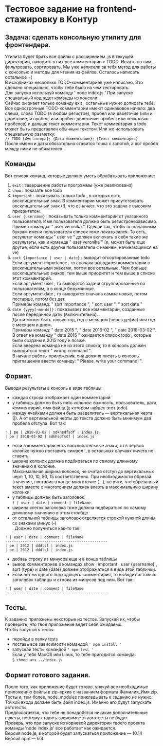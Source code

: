 # Тестовое задание на frontend-стажировку в Контур
## Задача: сделать консольную утилиту для фронтендера.
Утилита будет брать все файлы с расширением .js в текущей директории, находить в них
все комментарии с TODO. Искать по ним, фильтровать, сортировать.
Мы уже написали за тебя метод для работы с консолью и методы для чтения из файлов.
Осталось написать остальное =)  
В исходниках несколько TODO-комментариев уже написано. Это сделано специально,
чтобы тебе было на чем тестировать.  
Для запуска используй команду ' node index.js ' При запуске специальный код ждет
команды из консоли.  
Сейчас он знает только команду exit , остальные нужно дописать тебе.
Все однострочные TODO-комментарии имеют одинаковое начало: два слеша, слово
TODO (в любом регистре), пробел или двоеточие (или и двоеточие, и пробел; или
пробел-двоеточие-пробел; или несколько пробелов) и дальше текст комментария.
Текст комментария в todo может быть представлен обычным текстом. Или же
использовать специальную разметку:  
`// TODO {Имя автора}; {Дата комментария}; {Текст комментария}`  
После имени и даты обязательно ставится точка с запятой, а вот пробел между ними не
обязателен.  
## Команды
Вот список команд, которые должно уметь обрабатывать приложение:  
1. `exit` : завершение работы программы (уже реализовано)  
2. `show` : показать все todo  
3. `important` : показывать только todo , в которых есть восклицательный знак.
В комментарии может присутствовать восклицательный знак (!), что означает, что
это задача с высоким приоритетом.  
4. `user {username}` : показывать только комментарии от указанного
пользователя.
Имя пользователя должно быть регистронезависимо. Пример команды: " user
veronika ". Сделай так, чтобы по начальным буквам имени пользователя список
тоже показывался. То есть, результат команды " user ve " должен включать в себя
такие же результаты, как и команда " user veronika " (и, может быть еще другие,
если есть другие пользователи с именем, начинающимся на ve)  
5. `sort {importance | user | date}` : выводит отсортированные todo
Если аргумент importance , то сначала выводятся комментарии с
восклицательными знаками, потом все остальные. Чем больше
восклицательных знаков, тем выше приоритет и тем выше в списке этот
комментарий.  
Если аргумент user , то выводятся задачи сгруппированные по пользователям, а в
конце безымянные.  
Если аргумент date , то выводятся сначала самые новые, потом постарше, потом
без дат.  
Примеры команд: " sort importance ", " sort user ", " sort date "  
6. `date {yyyy[-mm-dd]}` : показывает все комментарии, созданные после
переданной даты (включительно).  
Датой может быть только год, год с месяцем (через дефис) или год с месяцем и
днем.  
Примеры команд: " date 2015 ", " date 2016-02 ", " date 2018-03-02 ".  
В ответ на команду " date 2015 " ожидается список todo , которые были созданы в
2015 году и позже.  
Если введена команда не из этого списка, то в консоль должен выводиться текст " wrong
command ".  
В начале работы приложения, она должна писать в консоль приглашение ввести
команду: " Please, write your command! ".  
## Формат.  
Выводи результаты в консоль в виде таблицы:  
- каждая строка отображает один комментарий  
- у таблицы должно быть пять колонок: важность, пользователь, дата, комментарий, имя
файла (в котором найден этот todo).  
- между ячейками должен быть разделитель — вертикальная черта (|). А от
вертикальной черты до текста должно быть минимум два пробела отступа. Вот так:  
```
! | pe | 2018-03-02 | sdkhsdfsdf | index.js  
| pe | 2018-03-02 | sdkhsdfsdf | index.js  
```
- если в комментарии есть восклицательные знаки, то в первой колонке нужно поставить
символ !,
в остальных случаях ничего не ставить  
- ширина колонок должна подбираться по самому длинному значению в колонке.  
Максимальная ширина колонок, не считая отступ до вертикальных черт: 1, 10, 10, 50, 15
соответственно. При необходимости обрезай значение, поставив в конце многоточие (...),
но учти, что обрезанный текст вместе с многоточием должен влезть в максимальную
ширину колонки.  
- у таблицы должен быть заголовок:  
`! | user | date | comment | fileName`  
- ширина клеток заголовка тоже должна подбираться по самому длинному значению в
этом столбце  
- от остальной таблицы заголовок отделяется строкой нужной длины со знаками минус (-)  
. Должно получиться как-то так:  
```
! | user | date | comment | fileName  
-----------------------------------------------  
| pe | 2012 | dddlsl | index.js  
| pe | 2012 | dddlsl | index.js  
```
- добавь строку из минусов еще и в конце таблицы  
- вывод комментариев в командах show , important , user {username} , sort {type}
и date {date} должен отображаться в виде этой таблички.  
- Если нет ни одного подходящего комментария, то выводится только заголовок таблицы
и строка из минусов под ним. Вот так:  
```
! | user | date | comment | fileName  
-----------------------------------------------  
```
## Тесты.  
К заданию приложены некоторые из тестов. Запускай их, чтобы проверить, что твое
приложение ведет себя ожидаемо.  
Чтобы запустить тесты:  
- перейди в папку tests  
- поставь все зависимости командой `' npm install '`  
- запускай тесты командой `' npm test '`  
Если у тебя MacOS или Linux, то тебе пригодится команда:  
`$ chmod a+x ../index.js`  
## Формат готового задания.  
После того, как приложение будет готово, упакуй все необходимые приложению файлы в
zip-архив с названием формата
Фамилия_Имя.zip. Тесты и, тем более, node_modules прикладывать к заданию не нужно.
Точкой входа должен быть файл index.js. Именно его будут запускать автотесты.  
Предполагается, что тебе не понадобятся
никакие дополнительные пакеты, поэтому ставить зависимости автотесты не будут.  
Проверь, что при запуске из корневой директории твоего проекта команды 'node index.js' 
все работает как ожидается.  
Версия node.js, в которой будет запускаться приложение — 10.14  
Версия npm — 6.4  
